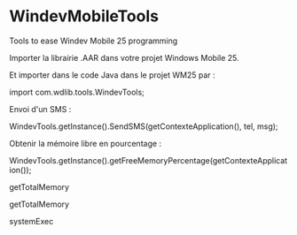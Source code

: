 # WindevMobileTools
Tools to ease Windev Mobile 25 programming

Importer la librairie .AAR dans votre projet Windows Mobile 25.

Et importer dans le code Java dans le projet WM25 par :

import com.wdlib.tools.WindevTools;

Envoi d'un SMS :

WindevTools.getInstance().SendSMS(getContexteApplication(), tel, msg);

Obtenir la mémoire libre en pourcentage :

WindevTools.getInstance().getFreeMemoryPercentage(getContexteApplication());

getTotalMemory

getTotalMemory

systemExec
